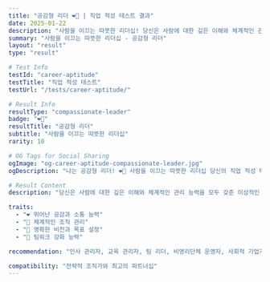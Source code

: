 ```yaml
---
title: "공감형 리더 ❤️👔 | 직업 적성 테스트 결과"
date: 2025-01-22
description: "사람을 이끄는 따뜻한 리더십! 당신은 사람에 대한 깊은 이해와 체계적인 관리 능력을 모두 갖춘 이상적인 리더예요. 팀원들을 배려하면서도 목표를 확실히 달성하는 균형잡힌 리더십을 발휘합니다...."
summary: "사람을 이끄는 따뜻한 리더십 - 공감형 리더"
layout: "result"
type: "result"

# Test Info
testId: "career-aptitude"
testTitle: "직업 적성 테스트"
testUrl: "/tests/career-aptitude/"

# Result Info
resultType: "compassionate-leader"
badge: "❤️👔"
resultTitle: "공감형 리더"
subtitle: "사람을 이끄는 따뜻한 리더십"
rarity: 10

# OG Tags for Social Sharing
ogImage: "og-career-aptitude-compassionate-leader.jpg"
ogDescription: "나는 공감형 리더! ❤️👔 사람을 이끄는 따뜻한 리더십 당신의 직업 적성 테스트 결과는?"

# Result Content
description: "당신은 사람에 대한 깊은 이해와 체계적인 관리 능력을 모두 갖춘 이상적인 리더예요. 팀원들을 배려하면서도 목표를 확실히 달성하는 균형잡힌 리더십을 발휘합니다."

traits:
  - "❤️ 뛰어난 공감과 소통 능력"
  - "👔 체계적인 조직 관리"
  - "🎯 명확한 비전과 목표 설정"
  - "🤝 팀워크 강화 능력"

recommendation: "인사 관리자, 교육 관리자, 팀 리더, 비영리단체 운영자, 사회적 기업가, 프로젝트 매니저 (사람 중심), 코치/멘토 등이 잘 어울립니다."

compatibility: "전략적 조직가와 최고의 파트너십"
---
```

